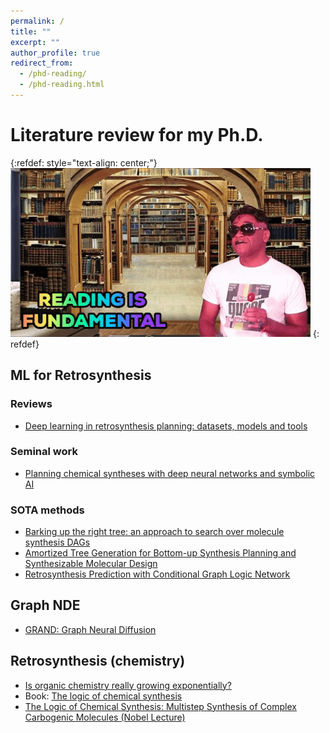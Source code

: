 ```yaml
---
permalink: /
title: ""
excerpt: ""
author_profile: true
redirect_from: 
  - /phd-reading/
  - /phd-reading.html
---
```


# Literature review for my Ph.D.

{:refdef: style="text-align: center;"}
![Because reading is fundamental 👌](../images/reading.gif)
{: refdef}

## ML for Retrosynthesis
### Reviews
- [Deep learning in retrosynthesis planning: datasets, models and tools](https://academic.oup.com/bib/article/23/1/bbab391/6375056)

### Seminal work
- [Planning chemical syntheses with deep neural networks and symbolic AI](https://www.nature.com/articles/nature25978)

### SOTA methods
- [Barking up the right tree: an approach to search over molecule synthesis DAGs](https://papers.nips.cc/paper/2020/hash/4cc05b35c2f937c5bd9e7d41d3686fff-Abstract.html)
- [Amortized Tree Generation for Bottom-up Synthesis Planning and Synthesizable Molecular Design](https://openreview.net/forum?id=FRxhHdnxt1)
- [Retrosynthesis Prediction with Conditional Graph Logic Network](https://papers.nips.cc/paper/2019/hash/0d2b2061826a5df3221116a5085a6052-Abstract.html)

## Graph NDE
- [GRAND: Graph Neural Diffusion](https://openreview.net/pdf?id=_1fu_cjsaRE)

## Retrosynthesis (chemistry)
- [Is organic chemistry really growing exponentially?](https://onlinelibrary.wiley.com/doi/epdf/10.1002/ange.202111540)
- Book: [The logic of chemical synthesis](https://ia800205.us.archive.org/30/items/Logic_of_Chemical_Synthesis_Corey_1989/Logic_of_Chemical_Synthesis_Corey_1989_text.pdf)
- [The Logic of Chemical Synthesis: Multistep Synthesis of Complex Carbogenic Molecules (Nobel Lecture)](https://onlinelibrary.wiley.com/doi/10.1002/anie.199104553)